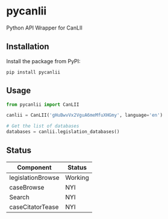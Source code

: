 pycanlii
========

Python API Wrapper for CanLII

## Installation

Install the package from PyPI:

    pip install pycanlii

## Usage

```python
from pycanlii import CanLII

canlii = CanLII('gHuBwvVx2VguA6meMfuXHGmy', language='en')

# Get the list of databases
databases = canlii.legislation_databases()
```

## Status

Component | Status
----------|--------
legislationBrowse | Working
caseBrowse | NYI
Search | NYI
caseCitatorTease| NYI
